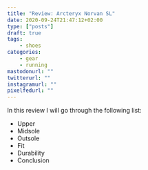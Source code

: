 ```yaml
---
title: "Review: Arcteryx Norvan SL"
date: 2020-09-24T21:47:12+02:00
type: ["posts"]
draft: true
tags:
    - shoes
categories:
    - gear
    - running
mastodonurl: ""
twitterurl: ""
instagramurl: ""
pixelfedurl: ""
---
```



In this review I will go through the following list:


- Upper
- Midsole
- Outsole
- Fit
- Durability
- Conclusion
